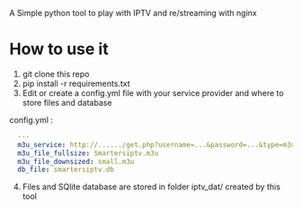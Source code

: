 A Simple python tool to play with IPTV and re/streaming with nginx

# How to use it

1. git clone this repo
2. pip install -r requirements.txt
3. Edit or create a config.yml file with your service provider and where to store files and database

config.yml :
```yaml
  ---
  m3u_service: http://....../get.php?username=...&password=...&type=m3u_plus&output=ts
  m3u_file_fullsize: Smartersiptv.m3u
  m3u_file_downsized: small.m3u
  db_file: smartersiptv.db
```


  




4. Files and SQlite database are stored in folder iptv_dat/ created by this tool
   

